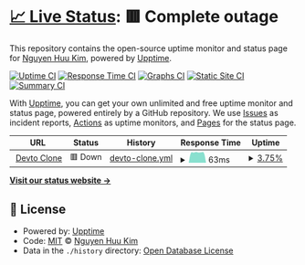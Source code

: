 # [📈 Live Status](https://status.webee.asia): <!--live status--> **🟥 Complete outage**

This repository contains the open-source uptime monitor and status page for [Nguyen Huu Kim](https://status.webee.asia), powered by [Upptime](https://github.com/upptime/upptime).

[![Uptime CI](https://github.com/kimyvgy/upptime/workflows/Uptime%20CI/badge.svg)](https://github.com/kimyvgy/upptime/actions?query=workflow%3A%22Uptime+CI%22)
[![Response Time CI](https://github.com/kimyvgy/upptime/workflows/Response%20Time%20CI/badge.svg)](https://github.com/kimyvgy/upptime/actions?query=workflow%3A%22Response+Time+CI%22)
[![Graphs CI](https://github.com/kimyvgy/upptime/workflows/Graphs%20CI/badge.svg)](https://github.com/kimyvgy/upptime/actions?query=workflow%3A%22Graphs+CI%22)
[![Static Site CI](https://github.com/kimyvgy/upptime/workflows/Static%20Site%20CI/badge.svg)](https://github.com/kimyvgy/upptime/actions?query=workflow%3A%22Static+Site+CI%22)
[![Summary CI](https://github.com/kimyvgy/upptime/workflows/Summary%20CI/badge.svg)](https://github.com/kimyvgy/upptime/actions?query=workflow%3A%22Summary+CI%22)

With [Upptime](https://upptime.js.org), you can get your own unlimited and free uptime monitor and status page, powered entirely by a GitHub repository. We use [Issues](https://github.com/kimyvgy/upptime/issues) as incident reports, [Actions](https://github.com/kimyvgy/upptime/actions) as uptime monitors, and [Pages](https://status.webee.asia) for the status page.

<!--start: status pages-->
<!-- This summary is generated by Upptime (https://github.com/upptime/upptime) -->
<!-- Do not edit this manually, your changes will be overwritten -->
<!-- prettier-ignore -->
| URL | Status | History | Response Time | Uptime |
| --- | ------ | ------- | ------------- | ------ |
| <img alt="" src="https://favicons.githubusercontent.com/devto.webee.asia" height="13"> [Devto Clone](https://devto.webee.asia) | 🟥 Down | [devto-clone.yml](https://github.com/kimyvgy/upptime/commits/HEAD/history/devto-clone.yml) | <details><summary><img alt="Response time graph" src="./graphs/devto-clone/response-time-week.png" height="20"> 63ms</summary><br><a href="https://status.webee.asia/history/devto-clone"><img alt="Response time 63" src="https://img.shields.io/endpoint?url=https%3A%2F%2Fraw.githubusercontent.com%2Fkimyvgy%2Fupptime%2FHEAD%2Fapi%2Fdevto-clone%2Fresponse-time.json"></a><br><a href="https://status.webee.asia/history/devto-clone"><img alt="24-hour response time 63" src="https://img.shields.io/endpoint?url=https%3A%2F%2Fraw.githubusercontent.com%2Fkimyvgy%2Fupptime%2FHEAD%2Fapi%2Fdevto-clone%2Fresponse-time-day.json"></a><br><a href="https://status.webee.asia/history/devto-clone"><img alt="7-day response time 63" src="https://img.shields.io/endpoint?url=https%3A%2F%2Fraw.githubusercontent.com%2Fkimyvgy%2Fupptime%2FHEAD%2Fapi%2Fdevto-clone%2Fresponse-time-week.json"></a><br><a href="https://status.webee.asia/history/devto-clone"><img alt="30-day response time 63" src="https://img.shields.io/endpoint?url=https%3A%2F%2Fraw.githubusercontent.com%2Fkimyvgy%2Fupptime%2FHEAD%2Fapi%2Fdevto-clone%2Fresponse-time-month.json"></a><br><a href="https://status.webee.asia/history/devto-clone"><img alt="1-year response time 63" src="https://img.shields.io/endpoint?url=https%3A%2F%2Fraw.githubusercontent.com%2Fkimyvgy%2Fupptime%2FHEAD%2Fapi%2Fdevto-clone%2Fresponse-time-year.json"></a></details> | <details><summary><a href="https://status.webee.asia/history/devto-clone">3.75%</a></summary><a href="https://status.webee.asia/history/devto-clone"><img alt="All-time uptime 3.75%" src="https://img.shields.io/endpoint?url=https%3A%2F%2Fraw.githubusercontent.com%2Fkimyvgy%2Fupptime%2FHEAD%2Fapi%2Fdevto-clone%2Fuptime.json"></a><br><a href="https://status.webee.asia/history/devto-clone"><img alt="24-hour uptime 3.75%" src="https://img.shields.io/endpoint?url=https%3A%2F%2Fraw.githubusercontent.com%2Fkimyvgy%2Fupptime%2FHEAD%2Fapi%2Fdevto-clone%2Fuptime-day.json"></a><br><a href="https://status.webee.asia/history/devto-clone"><img alt="7-day uptime 3.75%" src="https://img.shields.io/endpoint?url=https%3A%2F%2Fraw.githubusercontent.com%2Fkimyvgy%2Fupptime%2FHEAD%2Fapi%2Fdevto-clone%2Fuptime-week.json"></a><br><a href="https://status.webee.asia/history/devto-clone"><img alt="30-day uptime 3.75%" src="https://img.shields.io/endpoint?url=https%3A%2F%2Fraw.githubusercontent.com%2Fkimyvgy%2Fupptime%2FHEAD%2Fapi%2Fdevto-clone%2Fuptime-month.json"></a><br><a href="https://status.webee.asia/history/devto-clone"><img alt="1-year uptime 3.75%" src="https://img.shields.io/endpoint?url=https%3A%2F%2Fraw.githubusercontent.com%2Fkimyvgy%2Fupptime%2FHEAD%2Fapi%2Fdevto-clone%2Fuptime-year.json"></a></details>

<!--end: status pages-->

[**Visit our status website →**](https://status.webee.asia)

## 📄 License

- Powered by: [Upptime](https://github.com/upptime/upptime)
- Code: [MIT](./LICENSE) © [Nguyen Huu Kim](https://status.webee.asia)
- Data in the `./history` directory: [Open Database License](https://opendatacommons.org/licenses/odbl/1-0/)
